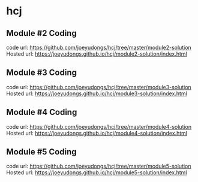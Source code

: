 # hcj

## Module #2 Coding 
   code url: https://github.com/joeyudongs/hcj/tree/master/module2-solution
   Hosted url: https://joeyudongs.github.io/hcj/module2-solution/index.html

## Module #3 Coding 
   code url: https://github.com/joeyudongs/hcj/tree/master/module3-solution
   Hosted url: https://joeyudongs.github.io/hcj/module3-solution/index.html

## Module #4 Coding 
   code url: https://github.com/joeyudongs/hcj/tree/master/module4-solution
   Hosted url: https://joeyudongs.github.io/hcj/module4-solution/index.html

## Module #5 Coding 
   code url: https://github.com/joeyudongs/hcj/tree/master/module5-solution
   Hosted url: https://joeyudongs.github.io/hcj/module5-solution/index.html